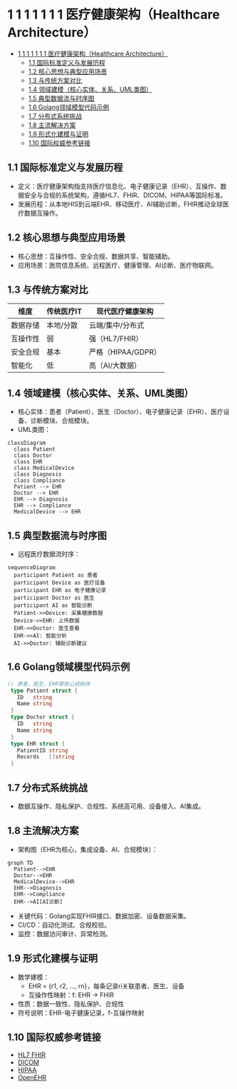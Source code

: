# 1 1 1 1 1 1 1 医疗健康架构（Healthcare Architecture）

<!-- TOC START -->
- [1 1 1 1 1 1 1 医疗健康架构（Healthcare Architecture）](#1-1-1-1-1-1-1-医疗健康架构（healthcare-architecture）)
  - [1.1 国际标准定义与发展历程](#国际标准定义与发展历程)
  - [1.2 核心思想与典型应用场景](#核心思想与典型应用场景)
  - [1.3 与传统方案对比](#与传统方案对比)
  - [1.4 领域建模（核心实体、关系、UML类图）](#领域建模（核心实体、关系、uml类图）)
  - [1.5 典型数据流与时序图](#典型数据流与时序图)
  - [1.6 Golang领域模型代码示例](#golang领域模型代码示例)
  - [1.7 分布式系统挑战](#分布式系统挑战)
  - [1.8 主流解决方案](#主流解决方案)
  - [1.9 形式化建模与证明](#形式化建模与证明)
  - [1.10 国际权威参考链接](#国际权威参考链接)
<!-- TOC END -->














## 1.1 国际标准定义与发展历程

- 定义：医疗健康架构指支持医疗信息化、电子健康记录（EHR）、互操作、数据安全与合规的系统架构，遵循HL7、FHIR、DICOM、HIPAA等国际标准。
- 发展历程：从本地HIS到云端EHR、移动医疗、AI辅助诊断，FHIR推动全球医疗数据互操作。

## 1.2 核心思想与典型应用场景

- 核心思想：互操作性、安全合规、数据共享、智能辅助。
- 应用场景：医院信息系统、远程医疗、健康管理、AI诊断、医疗物联网。

## 1.3 与传统方案对比

| 维度         | 传统医疗IT     | 现代医疗健康架构     |
|--------------|--------------|---------------------|
| 数据存储     | 本地/分散     | 云端/集中/分布式    |
| 互操作性     | 弱            | 强（HL7/FHIR）      |
| 安全合规     | 基本          | 严格（HIPAA/GDPR）  |
| 智能化       | 低            | 高（AI/大数据）     |

## 1.4 领域建模（核心实体、关系、UML类图）

- 核心实体：患者（Patient）、医生（Doctor）、电子健康记录（EHR）、医疗设备、诊断模块、合规模块。
- UML类图：

```mermaid
classDiagram
  class Patient
  class Doctor
  class EHR
  class MedicalDevice
  class Diagnosis
  class Compliance
  Patient --> EHR
  Doctor --> EHR
  EHR --> Diagnosis
  EHR --> Compliance
  MedicalDevice --> EHR
```

## 1.5 典型数据流与时序图

- 远程医疗数据流时序：

```mermaid
sequenceDiagram
  participant Patient as 患者
  participant Device as 医疗设备
  participant EHR as 电子健康记录
  participant Doctor as 医生
  participant AI as 智能诊断
  Patient->>Device: 采集健康数据
  Device->>EHR: 上传数据
  EHR->>Doctor: 医生查看
  EHR->>AI: 智能分析
  AI->>Doctor: 辅助诊断建议
```

## 1.6 Golang领域模型代码示例

```go
// 患者、医生、EHR等核心结构体
 type Patient struct {
   ID   string
   Name string
 }
 type Doctor struct {
   ID   string
   Name string
 }
 type EHR struct {
   PatientID string
   Records   []string
 }
```

## 1.7 分布式系统挑战

- 数据互操作、隐私保护、合规性、系统高可用、设备接入、AI集成。

## 1.8 主流解决方案

- 架构图（EHR为核心，集成设备、AI、合规模块）：

```mermaid
graph TD
  Patient-->EHR
  Doctor-->EHR
  MedicalDevice-->EHR
  EHR-->Diagnosis
  EHR-->Compliance
  EHR-->AI[AI诊断]
```

- 关键代码：Golang实现FHIR接口、数据加密、设备数据采集。
- CI/CD：自动化测试、合规校验。
- 监控：数据访问审计、异常检测。

## 1.9 形式化建模与证明

- 数学建模：
  - EHR = {r1, r2, ..., rn}，每条记录ri关联患者、医生、设备
  - 互操作性映射：f: EHR → FHIR
- 性质：数据一致性、隐私保护、合规性
- 符号说明：EHR-电子健康记录，f-互操作映射

## 1.10 国际权威参考链接

- [HL7 FHIR](https://www.hl7.org/fhir/)
- [DICOM](https://www.dicomstandard.org/)
- [HIPAA](https://www.hhs.gov/hipaa/index.html)
- [OpenEHR](https://www.openehr.org/)
